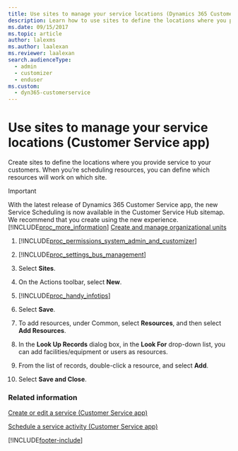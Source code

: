 ```yaml
---
title: Use sites to manage your service locations (Dynamics 365 Customer Service) | MicrosoftDocs
description: Learn how to use sites to define the locations where you provide service in Microsoft Dynamics 365 Customer Service.
ms.date: 09/15/2017
ms.topic: article
author: lalexms
ms.author: laalexan
ms.reviewer: laalexan
search.audienceType: 
  - admin
  - customizer
  - enduser
ms.custom: 
  - dyn365-customerservice
---
```


# Use sites to manage your service locations (Customer Service app)

Create sites to define the locations where you provide service to your customers. When you’re scheduling resources, you can define which resources will work on which site.

> [!IMPORTANT]
> With the latest release of Dynamics 365 Customer Service app, the new Service Scheduling is now available in the Customer Service Hub sitemap. We recommend that you create using the new experience. [!INCLUDE[proc_more_information](../../includes/proc-more-information.md)] [Create and manage organizational units](../administer/create-org-units-cs-scheduling.md)
  
1. [!INCLUDE[proc_permissions_system_admin_and_customizer](../../includes/proc-permissions-system-admin-and-customizer.md)]  
  
2. [!INCLUDE[proc_settings_bus_management](../../includes/proc-settings-bus-management.md)]  
  
3.  Select **Sites**.  
  
4.  On the Actions toolbar, select **New**.  
  
5. [!INCLUDE[proc_handy_infotips](../../includes/proc-handy-infotips.md)]  
  
6.  Select **Save**.  
  
7.  To add resources, under Common, select **Resources**, and then select **Add Resources**.  
  
8.  In the **Look Up Records** dialog box, in the **Look For** drop-down list, you can add facilities/equipment or users as resources.  
  
9. From the list of records, double-click a resource, and select **Add**.  
  
10. Select **Save and Close**.  



  
### Related information  
[Create or edit a service (Customer Service app)](../administer/create-edit-service-cs-app.md)  </br>

[Schedule a service activity (Customer Service app)](schedule-service-activity-cs-app.md)
 

 


[!INCLUDE[footer-include](../../includes/footer-banner.md)]
